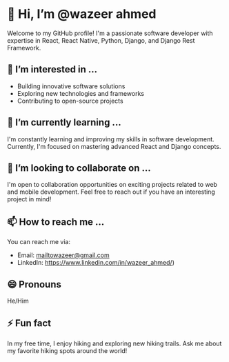 # 👋 Hi, I’m @wazeer ahmed

Welcome to my GitHub profile! I'm a passionate software developer with expertise in React, React Native, Python, Django, and Django Rest Framework.

## 👀 I’m interested in ...

- Building innovative software solutions
- Exploring new technologies and frameworks
- Contributing to open-source projects

## 🌱 I’m currently learning ...

I'm constantly learning and improving my skills in software development. Currently, I'm focused on mastering advanced React and Django concepts.

## 💞️ I’m looking to collaborate on ...

I'm open to collaboration opportunities on exciting projects related to web and mobile development. Feel free to reach out if you have an interesting project in mind!

## 📫 How to reach me ...

You can reach me via:

- Email: mailtowazeer@gmail.com
- LinkedIn: https://www.linkedin.com/in/wazeer_ahmed/)

## 😄 Pronouns

He/Him

## ⚡ Fun fact

In my free time, I enjoy hiking and exploring new hiking trails. Ask me about my favorite hiking spots around the world!

